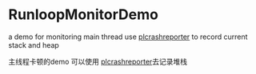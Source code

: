 # RunloopMonitorDemo

a demo for monitoring main thread 
use [plcrashreporter](https://github.com/plausiblelabs/plcrashreporter) to record current stack and heap

主线程卡顿的demo
可以使用 [plcrashreporter](https://github.com/plausiblelabs/plcrashreporter)去记录堆栈
